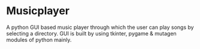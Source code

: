 # Musicplayer
A python GUI based music player through which the user can play songs by selecting a directory. GUI is built by using tkinter, pygame & mutagen modules of python mainly.

